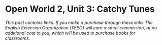 

# Open World 2, Unit 3: Catchy Tunes
*This post contains links. If you make a purchase through these links The English Extension Organization (TEEO) will earn a small commission, at no additional cost to you, which will be used to purchase books for classrooms.*

<!--stackedit_data:
eyJoaXN0b3J5IjpbMTAzOTk3MDU2NF19
-->